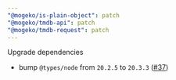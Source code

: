 ```yaml
---
"@mogeko/is-plain-object": patch
"@mogeko/tmdb-api": patch
"@mogeko/tmdb-request": patch
---
```


Upgrade dependencies

- bump `@types/node` from `20.2.5` to `20.3.3` ([#37](https://github.com/mogeko/movisea/pull/37))

